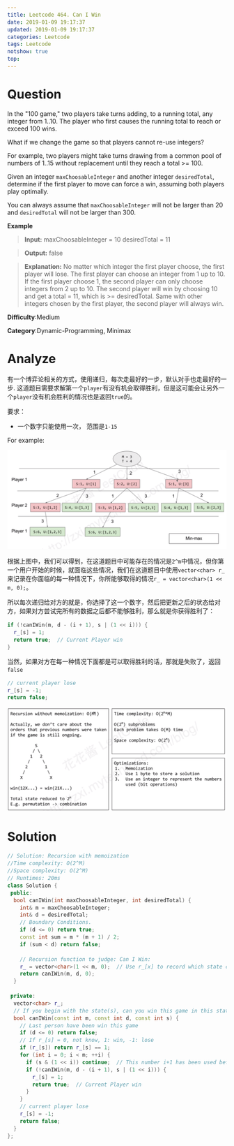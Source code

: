 ```yaml
---
title: Leetcode 464. Can I Win
date: 2019-01-09 19:17:37
updated: 2019-01-09 19:17:37
categories: Leetcode
tags: Leetcode
notshow: true
top:
---
```


# Question

In the "100 game," two players take turns adding, to a running total, any integer from 1..10. The player who first causes the running total to reach or exceed 100 wins.

What if we change the game so that players cannot re-use integers?

For example, two players might take turns drawing from a common pool of numbers of 1..15 without replacement until they reach a total >= 100.

Given an integer  `maxChoosableInteger`  and another integer  `desiredTotal`, determine if the first player to move can force a win, assuming both players play optimally.

You can always assume that  `maxChoosableInteger`  will not be larger than 20 and  `desiredTotal`  will not be larger than 300.

**Example**

> **Input:**
> maxChoosableInteger = 10
> desiredTotal = 11

> **Output:**
> false

> **Explanation:**
> No matter which integer the first player choose, the first player will lose.
> The first player can choose an integer from 1 up to 10.
> If the first player choose 1, the second player can only choose integers from 2 up to 10.
> The second player will win by choosing 10 and get a total = 11, which is >= desiredTotal.
> Same with other integers chosen by the first player, the second player will always win.

**Difficulty**:Medium

**Category**:Dynamic-Programming, Minimax

<!-- more -->

# Analyze

有一个博弈论相关的方式，使用递归，每次走最好的一步，默认对手也走最好的一步. 这道题目需要求解第一个`player`有没有机会取得胜利，但是这可能会让另外一个`player`没有机会胜利的情况也是返回`true`的。

要求：
- 一个数字只能使用一次， 范围是`1-15`

For example:

![](/images/in-post/2019-01-09-Leetcode-464-Can-I-Win/2019-01-10-00-35-12.png)

根据上图中，我们可以得到，在这道题目中可能存在的情况是`2^m`中情况，但你第一个用户开始的时候，就面临这些情况，我们在这道题目中使用`vector<char> r_`来记录在你面临的每一种情况下，你所能够取得的情况`r_ = vector<char>(1 << m, 0);`。

所以每次递归给对方的就是，你选择了这一个数字，然后把更新之后的状态给对方，如果对方尝试完所有的数据之后都不能够胜利，那么就是你获得胜利了：

```cpp
if (!canIWin(m, d - (i + 1), s | (1 << i))) {
  r_[s] = 1;
  return true;  // Current Player win
}
```

当然，如果对方在每一种情况下面都是可以取得胜利的话，那就是失败了，返回`false`

```cpp
// current player lose
r_[s] = -1;
return false;
```

![](/images/in-post/2019-01-09-Leetcode-464-Can-I-Win/2019-01-10-17-25-19.png)

# Solution

```cpp
// Solution: Recursion with memoization
//Time complexity: O(2^M)
//Space complexity: O(2^M)
// Runtimes: 20ms
class Solution {
 public:
  bool canIWin(int maxChoosableInteger, int desiredTotal) {
    int& m = maxChoosableInteger;
    int& d = desiredTotal;
    // Boundary Conditions.
    if (d <= 0) return true;
    const int sum = m * (m + 1) / 2;
    if (sum < d) return false;

    // Recursion function to judge: Can I Win:
    r_ = vector<char>(1 << m, 0);  // Use r_[x] to record which state can win, there are 2^m state
    return canIWin(m, d, 0);
  }

 private:
  vector<char> r_;
  // If you begin with the state(s), can you win this game in this state;
  bool canIWin(const int m, const int d, const int s) {
    // Last person have been win this game
    if (d <= 0) return false;
    // If r_[s] = 0, not know, 1: win, -1: lose
    if (r_[s]) return r_[s] == 1;
    for (int i = 0; i < m; ++i) {
      if (s & (1 << i)) continue;  // This number i+1 has been used before;
      if (!canIWin(m, d - (i + 1), s | (1 << i))) {
        r_[s] = 1;
        return true;  // Current Player win
      }
    }
    // current player lose
    r_[s] = -1;
    return false;
  }
};
```